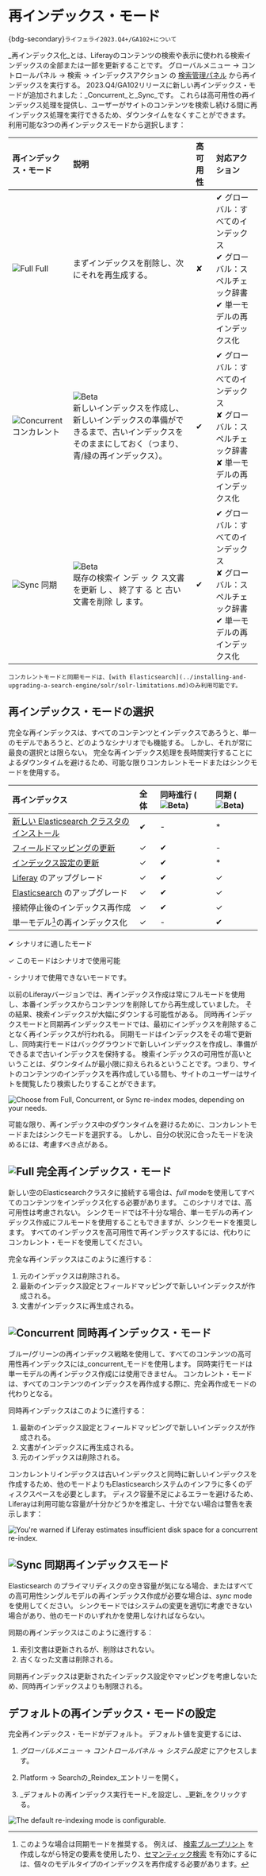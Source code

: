 # 再インデックス・モード

{bdg-secondary}`ライフェライ2023.Q4+/GA102+について`

_再インデックス化_とは、Liferayのコンテンツの検索や表示に使われる検索インデックスの全部または一部を更新することです。 グローバルメニュー &rarr; コントロールパネル &rarr; 検索 &rarr; インデックスアクション の [検索管理パネル](./search-administration.md) から再インデックスを実行する。 2023.Q4/GA102リリースに新しい再インデックス・モードが追加されました：_Concurrent_と_Sync_です。 これらは高可用性の再インデックス処理を提供し、ユーザーがサイトのコンテンツを検索し続ける間に再インデックス処理を実行できるため、ダウンタイムをなくすことができます。 利用可能な3つの再インデックスモードから選択します：

| 再インデックス・モード                                            | 説明                                                                                                                   | 高可用性     | 対応アクション                                                     |
| :----------------------------------------------------- | :------------------------------------------------------------------------------------------------------------------- | :------- | :---------------------------------------------------------- |
| ![Full](../../images/icon-globe-meridians.png) Full    | まずインデックスを削除し、次にそれを再生成する。                                                                                             | &#10008; | ✔ グローバル：すべてのインデックス<br>✔ グローバル：スペルチェック辞書<br>✔ 単一モデルの再インデックス化 |
| ![Concurrent](../../images/icon-concurrent.png) コンカレント | ![Beta](../../images/icon-beta-feature.png)<br>新しいインデックスを作成し、新しいインデックスの準備ができるまで、古いインデックスをそのままにしておく（つまり、青/緑の再インデックス）。 | &#10004; | ✔ グローバル：すべてのインデックス<br>✘ グローバル：スペルチェック辞書<br>✘ 単一モデルの再インデックス化 |
| ![Sync](../../images/icon-restore2.png) 同期             | ![Beta](../../images/icon-beta-feature.png)<br>既存の検索イ ンデ ッ ク ス文書を更新 し 、 終了す る と 古い文書を削除 し ます。                        | &#10004; | ✔ グローバル：すべてのインデックス<br>✘ グローバル：スペルチェック辞書<br>✔ 単一モデルの再インデックス化 |

```{note}
コンカレントモードと同期モードは、[with Elasticsearch](../installing-and-upgrading-a-search-engine/solr/solr-limitations.md)のみ利用可能です。
```

## 再インデックス・モードの選択

完全な再インデックスは、すべてのコンテンツとインデックスであろうと、単一のモデルであろうと、どのようなシナリオでも機能する。 しかし、それが常に最良の選択とは限らない。 完全な再インデックス処理を長時間実行することによるダウンタイムを避けるため、可能な限りコンカレントモードまたはシンクモードを使用する。

| 再インデックス                                                                                                                                                | 全体       | 同時進行 (![Beta](../../images/icon-beta-feature.png)) | 同期 (![Beta](../../images/icon-beta-feature.png)) |
| :----------------------------------------------------------------------------------------------------------------------------------------------------- | :------- | :------------------------------------------------- | :----------------------------------------------- |
| [新しい Elasticsearch クラスタのインストール](../installing-and-upgrading-a-search-engine/elasticsearch/installing-elasticsearch.md)                      | &#10004; | -                                                  | *                                                |
| [フィールドマッピングの更新](../installing-and-upgrading-a-search-engine/elasticsearch/advanced-configuration-of-the-liferay-elasticsearch-connector.md) | &#10003; | &#10004;                                           | -                                                |
| [インデックス設定の更新](../installing-and-upgrading-a-search-engine/elasticsearch/advanced-configuration-of-the-liferay-elasticsearch-connector.md)   | &#10003; | &#10004;                                           | *                                                |
| [Liferay](../../installation-and-upgrades/upgrading-liferay.md) のアップグレード                                                                     | &#10003; | &#10004;                                           | &#10003;                                         |
| [Elasticsearch](../installing-and-upgrading-a-search-engine/elasticsearch/upgrading-elasticsearch.md) のアップグレード                               | &#10003; | &#10004;                                           | &#10003;                                         |
| 接続停止後のインデックス再作成                                                                                                                                        | &#10003; | &#10004;                                           | &#10003;                                         |
| 単一モデル[^1]の再インデックス化                                                                                                                                    | &#10003; | -                                                  | &#10004;                                         |

&#10004; シナリオに適したモード

&#10003; このモードはシナリオで使用可能

\- シナリオで使用できないモードです。

[^1]:このような場合は同期モードを推奨する。 例えば、 [検索ブループリント](../liferay-enterprise-search/search-experiences/search-blueprints/creating-and-managing-search-blueprints.md#adding-elements-to-the-blueprint) を作成しながら特定の要素を使用したり、[セマンティック検索](../liferay-enterprise-search/search-experiences/semantic-search.md) を有効にするには、個々のモデルタイプのインデックスを再作成する必要があります。

以前のLiferayバージョンでは、再インデックス作成は常にフルモードを使用し、本番インデックスからコンテンツを削除してから再生成していました。 その結果、検索インデックスが大幅にダウンする可能性がある。 同時再インデックスモードと同期再インデックスモードでは、最初にインデックスを削除することなく再インデックスが行われる。 同期モードはインデックスをその場で更新し、同時実行モードはバックグラウンドで新しいインデックスを作成し、準備ができるまで古いインデックスを保持する。 検索インデックスの可用性が高いということは、ダウンタイムが最小限に抑えられるということです。つまり、サイトのコンテンツのインデックスを再作成している間も、サイトのユーザーはサイトを閲覧したり検索したりすることができます。

![Choose from Full, Concurrent, or Sync re-index modes, depending on your needs.](./re-indexing-modes/images/01.png)

可能な限り、再インデックス中のダウンタイムを避けるために、コンカレントモードまたはシンクモードを選択する。 しかし、自分の状況に合ったモードを決めるには、考慮すべき点がある。

## ![Full](../../images/icon-globe-meridians.png) 完全再インデックス・モード

新しい空のElasticsearchクラスタに接続する場合は、_full_ modeを使用してすべてのコンテンツをインデックス化する必要があります。 このシナリオでは、高可用性は考慮されない。 シンクモードでは不十分な場合、単一モデルの再インデックス作成にフルモードを使用することもできますが、シンクモードを推奨します。 すべてのインデックスを高可用性で再インデックスするには、代わりにコンカレント・モードを使用してください。

完全な再インデックスはこのように進行する：

1. 元のインデックスは削除される。
1. 最新のインデックス設定とフィールドマッピングで新しいインデックスが作成される。
1. 文書がインデックスに再生成される。

## ![Concurrent](../../images/icon-concurrent.png) 同時再インデックス・モード

ブルー/グリーンの再インデックス戦略を使用して、すべてのコンテンツの高可用性再インデックスには_concurrent_モードを使用します。 同時実行モードは単一モデルの再インデックス作成には使用できません。 コンカレント・モードは、すべてのコンテンツのインデックスを再作成する際に、完全再作成モードの代わりとなる。

同時再インデックスはこのように進行する：

1. 最新のインデックス設定とフィールドマッピングで新しいインデックスが作成される。
1. 文書がインデックスに再生成される。
1. 元のインデックスは削除される。

コンカレントリインデックスは古いインデックスと同時に新しいインデックスを作成するため、他のモードよりもElasticsearchシステムのインフラに多くのディスクスペースを必要とします。 ディスク容量不足によるエラーを避けるため、Liferayは利用可能な容量が十分かどうかを推定し、十分でない場合は警告を表示します：

![You're warned if Liferay estimates insufficient disk space for a concurrent re-index.](./re-indexing-modes/images/03.png)

## ![Sync](../../images/icon-restore2.png) 同期再インデックスモード

Elasticsearch のプライマリディスクの空き容量が気になる場合、またはすべての高可用性シングルモデルの再インデックス作成が必要な場合は、_sync_ mode を使用してください。 シンクモードではシステムの変更を適切に考慮できない場合があり、他のモードのいずれかを使用しなければならない。

同期の再インデックスはこのように進行する：

1. 索引文書は更新されるが、削除はされない。
1. 古くなった文書は削除される。

同期再インデックスは更新されたインデックス設定やマッピングを考慮しないため、同時再インデックスよりも制限される。

## デフォルトの再インデックス・モードの設定

完全再インデックス・モードがデフォルト。 デフォルト値を変更するには、

1. _グローバルメニュー_ &rarr; _コントロールパネル_ &rarr; _システム設定_ にアクセスします。

1. Platform &rarr; Searchの_Reindex_エントリーを開く。

1. _デフォルトの再インデックス実行モード_を設定し、_更新_をクリックする。

![The default re-indexing mode is configurable.](./re-indexing-modes/images/02.png)
